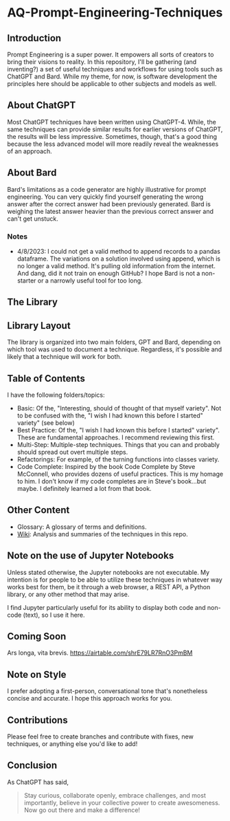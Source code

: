# AQ-Prompt-Engineering-Techniques

## Introduction
Prompt Engineering is a super power. It empowers all sorts of creators to bring their visions to reality. In this repository, I'll be gathering (and inventing?) a set of useful techniques and workflows for using tools such as ChatGPT and Bard. While my theme, for now, is software development the principles here should be applicable to other subjects and models as well.

## About ChatGPT
Most ChatGPT techniques have been written using ChatGPT-4. While, the same techniques can provide similar results for earlier versions of ChatGPT, the results will be less impressive. Sometimes, though, that's a good thing because the less advanced model will more readily reveal the weaknesses of an approach.

## About Bard
Bard's limitations as a code generator are highly illustrative for prompt engineering. You can very quickly find yourself generating the wrong answer after the correct answer had been previously generated. Bard is weighing the latest answer heavier than the previous correct answer and can't get unstuck.

### Notes
- 4/8/2023: I could not get a valid method to append records to a pandas dataframe. The variations on a solution involved using append, which is no longer a valid method. It's pulling old information from the internet. And dang, did it not train on enough GitHub? I hope Bard is not a non-starter or a narrowly useful tool for too long.

## The Library
## Library Layout
The library is organized into two main folders, GPT and Bard, depending on which tool was used to document a technique. Regardless, it's possible and likely that a technique will work for both.

## Table of Contents
I have the following folders/topics:
- Basic: Of the, "Interesting, should of thought of that myself variety". Not to be confused with the, "I wish I had known this before I started" variety" (see below)
- Best Practice: Of the, "I wish I had known this before I started" variety". These are fundamental approaches. I recommend reviewing this first.
- Multi-Step: Multiple-step techniques. Things that you can and probably should spread out overt multiple steps.
- Refactorings: For example, of the turning functions into classes variety.
- Code Complete: Inspired by the book Code Complete by Steve McConnell, who provides dozens of useful practices. This is my homage to him. I don't know if my code completes are in Steve's book...but maybe. I definitely learned a lot from that book.

## Other Content
- Glossary: A glossary of terms and definitions.
- [Wiki](/wiki): Analysis and summaries of the techniques in this repo.

## Note on the use of Jupyter Notebooks
Unless stated otherwise, the Jupyter notebooks are not executable. My intention is for people to be able to utilize these techniques in whatever way works best for them, be it through a web browser, a REST API, a Python library, or any other method that may arise.

I find Jupyter particularly useful for its ability to display both code and non-code (text), so I use it here.

## Coming Soon
Ars longa, vita brevis.
https://airtable.com/shrE79LR7RnO3PmBM

## Note on Style
I prefer adopting a first-person, conversational tone that's nonetheless concise and accurate. I hope this approach works for you.

## Contributions
Please feel free to create branches and contribute with fixes, new techniques, or anything else you'd like to add!

## Conclusion
As ChatGPT has said,

> Stay curious, collaborate openly, embrace challenges, and most importantly, believe in your collective power to create awesomeness. Now go out there and make a difference!
